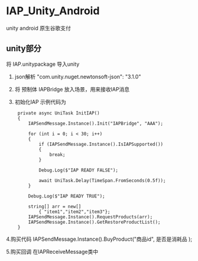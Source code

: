 # IAP_Unity_Android
unity android 原生谷歌支付


## unity部分

将 IAP.unitypackage 导入unity

1. json解析  "com.unity.nuget.newtonsoft-json": "3.1.0"
2. 将 预制体 IAPBridge 放入场景，用来接收IAP消息
3. 初始化IAP
   示例代码为

        private async UniTask InitIAP()
        {
            IAPSendMessage.Instance().Init("IAPBridge", "AAA");

            for (int i = 0; i < 30; i++)
            {
                if (IAPSendMessage.Instance().IsIAPSupported())
                {
                    break;
                }

                Debug.Log($"IAP READY FALSE");

                await UniTask.Delay(TimeSpan.FromSeconds(0.5f));
            }

            Debug.Log($"IAP READY TRUE");
   
            string[] arr = new[]
                { "item1","item2","item3"};
            IAPSendMessage.Instance().RequestProducts(arr);
            IAPSendMessage.Instance().GetRestoreProductList();
        }

4.购买代码
    IAPSendMessage.Instance().BuyProduct("商品id", 是否是消耗品 );

5.购买回调
    在IAPReceiveMessage类中
      
